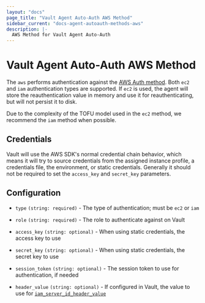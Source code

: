 ```yaml
---
layout: "docs"
page_title: "Vault Agent Auto-Auth AWS Method"
sidebar_current: "docs-agent-autoauth-methods-aws"
description: |-
  AWS Method for Vault Agent Auto-Auth
---
```


# Vault Agent Auto-Auth AWS Method 

The `aws` performs authentication against the [AWS Auth
method](https://www.vaultproject.io/docs/auth/aws.html). Both `ec2` and `iam`
authentication types are supported. If `ec2` is used, the agent will store the
reauthentication value in memory and use it for reauthenticating, but will not
persist it to disk.

Due to the complexity of the TOFU model used in the `ec2` method, we recommend
the `iam` method when possible.

## Credentials

Vault will use the AWS SDK's normal credential chain behavior, which means it
will try to source credentials from the assigned instance profile, a
credentials file, the environment, or static credentials. Generally it should
not be required to set the `access_key` and `secret_key` parameters.

## Configuration

- `type` `(string: required)` - The type of authentication; must be `ec2` or `iam`

- `role` `(string: required)` - The role to authenticate against on Vault

- `access_key` `(string: optional)` - When using static credentials, the access key to use

- `secret_key` `(string: optional)` - When using static credentials, the secret key to use

- `session_token` `(string: optional)` - The session token to use for authentication, if needed

- `header_value` `(string: optional)` - If configured in Vault, the value to
  use for
  [`iam_server_id_header_value`](https://www.vaultproject.io/api/auth/aws/index.html#iam_server_id_header_value)

